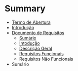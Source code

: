 # Summary

* [Termo de Abertura](chapter1.md)
* [Introdução](README.md)
* [Documento de Requisitos ](documento-de-requisitos.md)
  * [Sumário](documento-de-requisitos/sumario.md)
  * [Intodução](documento-de-requisitos/intoducao.md)
  * [Descrição Geral ](documento-de-requisitos/descricao-geral.md)
  * [Requisitos Funcionais ](documento-de-requisitos/requisitos-funcionais.md)
  * Requisitos Não Funcionais
* Sumário

